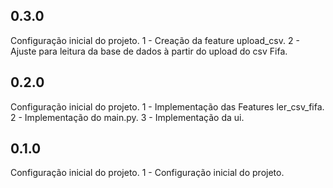 ## 0.3.0
Configuração inicial do projeto.
1 - Creação da feature upload_csv.
2 - Ajuste para leitura da base de dados à partir do upload do csv Fifa.

## 0.2.0
Configuração inicial do projeto.
1 - Implementação das Features ler_csv_fifa.
2 - Implementação do main.py.
3 - Implementação da ui.

## 0.1.0
Configuração inicial do projeto.
1 - Configuração inicial do projeto.